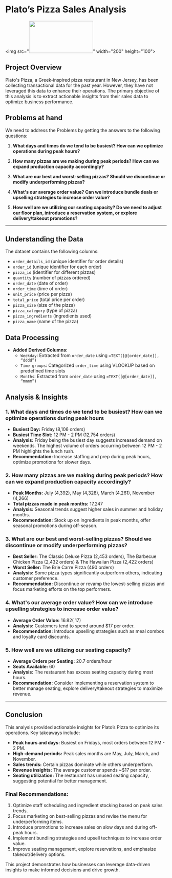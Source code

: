# Plato’s Pizza Sales Analysis
<img src="<img src="https://cdn.enjoytravel.com/img/Big7Enjoy/en/travel-news/food-and-drink/best-pizza-europe/da-paolo-restaurant-nicosia-cyprus.webp" width="200" height="100">" width="200" height="100">

##  Project Overview
Plato's Pizza, a Greek-inspired pizza restaurant in New Jersey, has been collecting transactional data for the past year. However, they have not leveraged this data to enhance their operations. The primary objective of this analysis is to extract actionable insights from their sales data to optimize business performance.

##  Problems at hand
We need to address the Problems by getting the answers to the following questions:

1. **What days and times do we tend to be busiest? How can we optimize operations during peak hours?**  

2. **How many pizzas are we making during peak periods? How can we expand production capacity accordingly?** 

3. **What are our best and worst-selling pizzas? Should we discontinue or modify underperforming pizzas?** 

4. **What's our average order value? Can we introduce bundle deals or upselling strategies to increase order value?**  

5. **How well are we utilizing our seating capacity? Do we need to adjust our floor plan, introduce a reservation system, or explore delivery/takeout promotions?**
   
---

##  Understanding the Data
The dataset contains the following columns:

- `order_details_id` (unique identifier for order details)
- `order_id` (unique identifier for each order)
- `pizza_id` (identifier for different pizzas)
- `quantity` (number of pizzas ordered)
- `order_date` (date of order)
- `order_time` (time of order)
- `unit_price` (price per pizza)
- `total_price` (total price per order)
- `pizza_size` (size of the pizza)
- `pizza_category` (type of pizza)
- `pizza_ingredients` (ingredients used)
- `pizza_name` (name of the pizza)

##  Data Processing
- **Added Derived Columns:**
  - `Weekday`: Extracted from `order_date` using `=TEXT([@[order_date]], “dddd”)`
  - `Time groups`: Categorized `order_time` using VLOOKUP based on predefined time slots
  - `Months`: Extracted from `order_date` using `=TEXT([@[order_date]], “mmmm”)`

##  Analysis & Insights

### **1. What days and times do we tend to be busiest? How can we optimize operations during peak hours**
- **Busiest Day:** Friday (8,106 orders)
- **Busiest Time Slot:** 12 PM - 2 PM (12,754 orders)
- **Analysis:** Friday being the busiest day suggests increased demand on weekends. The highest volume of orders occurring between 12 PM - 2 PM highlights the lunch rush.
- **Recommendation:** Increase staffing and prep during peak hours, optimize promotions for slower days.

### **2. How many pizzas are we making during peak periods? How can we expand production capacity accordingly?**
- **Peak Months:** July (4,392), May (4,328), March (4,261), November (4,266)
- **Total pizzas made in peak months:** 17,247
- **Analysis:** Seasonal trends suggest higher sales in summer and holiday months.
- **Recommendation:** Stock up on ingredients in peak months, offer seasonal promotions during off-season.

### **3. What are our best and worst-selling pizzas? Should we discontinue or modify underperforming pizzas?**
- **Best Seller:** The Classic Deluxe Pizza (2,453 orders), The Barbecue Chicken Pizza (2,432 orders) & The Hawaiian Pizza (2,422 orders)
- **Worst Seller:** The Brie Carre Pizza (490 orders)
- **Analysis:** Some pizza types significantly outperform others, indicating customer preference.
- **Recommendation:** Discontinue or revamp the lowest-selling pizzas and focus marketing efforts on the top performers.

### **4. What's our average order value? How can we introduce upselling strategies to increase order value?** 
- **Average Order Value:** $16.82 (~$17) 
- **Analysis:** Customers tend to spend around $17 per order. 
- **Recommendation:** Introduce upselling strategies such as meal combos and loyalty card discounts. 

### **5. How well are we utilizing our seating capacity?**
- **Average Orders per Seating:** 20.7 orders/hour
- **Seats Available:** 60
- **Analysis:** The restaurant has excess seating capacity during most hours.
- **Recommendation:** Consider implementing a reservation system to better manage seating, explore delivery/takeout strategies to maximize revenue.

---

##  Conclusion
This analysis provided actionable insights for Plato’s Pizza to optimize its operations. Key takeaways include:
- **Peak hours and days:** Busiest on Fridays, most orders between 12 PM - 2 PM.
- **High-demand periods:** Peak sales months are May, July, March, and November.
- **Sales trends:** Certain pizzas dominate while others underperform.
- **Revenue insights:** The average customer spends ~$17 per order.
- **Seating utilization:** The restaurant has unused seating capacity, suggesting potential for better management.

###  **Final Recommendations:**
1. Optimize staff scheduling and ingredient stocking based on peak sales trends.
2. Focus marketing on best-selling pizzas and revise the menu for underperforming items.
3. Introduce promotions to increase sales on slow days and during off-peak hours.
4. Implement bundling strategies and upsell techniques to increase order value.
5. Improve seating management, explore reservations, and emphasize takeout/delivery options.

This project demonstrates how businesses can leverage data-driven insights to make informed decisions and drive growth.

